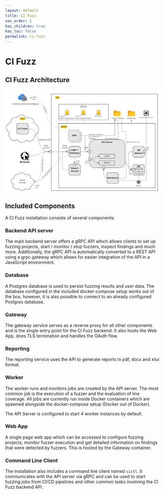 ```yaml
---
layout: default
title: CI Fuzz
nav_order: 1
has_children: true
has_toc: false
permalink: ci-fuzz
---
```

# **CI Fuzz** 

<!--![](../../../assets/images/full-on-prem-web-fuzzing.jpg)-->

## CI Fuzz Architecture

![](../../assets/images/ci-fuzz-architecture.png)

## Included Components

A CI Fuzz installation consists of several components.

### Backend API server

The main backend server offers a gRPC API which allows clients to set up fuzzing projects, start / monitor / stop fuzzers, inspect findings and much more. Additionally, the gRPC API is automatically converted to a REST API using a grpc gateway which allows for easier integration of the API in a JavaScript environment.

### Database

A Postgres database is used to persist fuzzing results and user data. The database configured in the included docker-compose setup works out of the box, however, it is also possible to connect to an already configured Postgres database.

### Gateway

The gateway service serves as a reverse proxy for all other components and is the single entry point for the CI Fuzz backend. It also hosts the Web App, does TLS termination and handles the OAuth flow.

### Reporting

The reporting service uses the API to generate reports in pdf, docx and xlsx format.

### Worker

The worker runs and monitors jobs are created by the API server. The most common job is the execution of a fuzzer and the evaluation of line coverage. All jobs are currently run inside Docker containers which are spawned alongside the docker-compose setup (Docker out of Docker).

The API Server is configured to start 4 worker instances by default.

### Web App

A single page web app which can be accessed to configure fuzzing projects, monitor fuzzer execution and get detailed information on findings that were detected by fuzzers. This is hosted by the Gateway container.

### Command Line Client

The installation also includes a command line client named `cictl`. It communicates with the API server via gRPC and can be used to start fuzzing jobs from CI/CD pipelines and other common tasks involving the CI Fuzz backend API.

